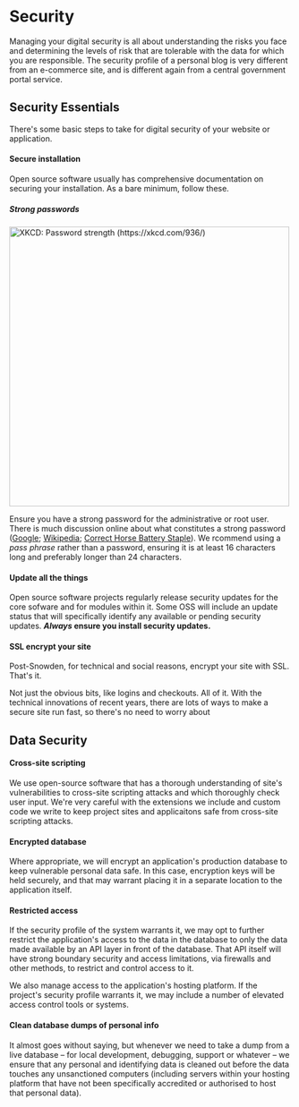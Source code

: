 # Security

Managing your digital security is all about understanding the risks you face and determining the levels of risk that are tolerable with the data for which you are responsible. The security profile of a personal blog is very different from an e-commerce site, and is different again from a central government portal service.

## Security Essentials

There's some basic steps to take for digital security of your website or application.

#### Secure installation

Open source software usually has comprehensive documentation on securing your installation. As a bare minimum, follow these.

##### Strong passwords

[<img alt="XKCD: Password strength (https://xkcd.com/936/)" src="http://imgs.xkcd.com/comics/password_strength.png" width="500">](https://xkcd.com/936/)

Ensure you have a strong password for the administrative or root user. There is much discussion online about what constitutes a strong password ([Google]( https://support.google.com/accounts/answer/32040?src=soctw); [Wikipedia](https://en.wikipedia.org/wiki/Password_strength); [Correct Horse Battery Staple](http://correcthorsebatterystaple.net/)). We rcommend using a _pass phrase_ rather than a password, ensuring it is at least 16 characters long and preferably longer than 24 characters. 

#### Update all the things

Open source software projects regularly release security updates for the core sofware and for modules within it. Some OSS will include an update status that will specifically identify any available or pending security updates. **_Always_ ensure you install security updates.**

#### SSL encrypt your site

Post-Snowden, for technical and social reasons, encrypt your site with SSL. That's it.

Not just the obvious bits, like logins and checkouts. All of it. With the technical innovations of recent years, there are lots of ways to make a secure site run fast, so there's no need to worry about  

## Data Security

#### Cross-site scripting

We use open-source software that has a thorough understanding of site's vulnerabilities to cross-site scripting attacks and which thoroughly check user input. We're very careful with the extensions we include and custom code we write to keep project sites and applicaitons safe from cross-site scripting attacks. 

#### Encrypted database

Where appropriate, we will encrypt an application's production database to keep vulnerable personal data safe. In this case, encryption keys will be held securely, and that may warrant placing it in a separate location to the application itself.

#### Restricted access 

If the security profile of the system warrants it, we may opt to further restrict the application's access to the data in the database to only the data made available by an API layer in front of the database. That API itself will have strong boundary security and access limitations, via firewalls and other methods, to restrict and control access to it.

We also manage access to the application's hosting platform. If the project's security profile warrants it, we may include a number of elevated access control tools or systems. 

#### Clean database dumps of personal info

It almost goes without saying, but whenever we need to take a dump from a live database – for local development, debugging, support or whatever – we ensure that any personal and identifying data is cleaned out before the data touches any unsanctioned computers (including servers within your hosting platform that have not been specifically accredited or authorised to host that personal data).

